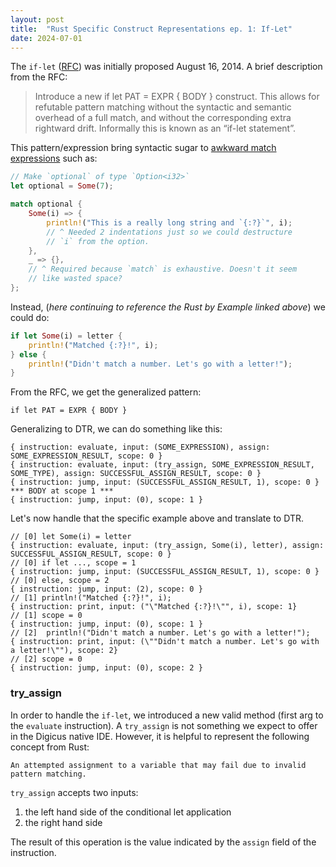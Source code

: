 ```yaml
---
layout: post
title:  "Rust Specific Construct Representations ep. 1: If-Let"
date: 2024-07-01
---
```


The `if-let` ([RFC](https://rust-lang.github.io/rfcs/0160-if-let.html)) was initially proposed August 16, 2014. A brief description from the RFC:

> Introduce a new if let PAT = EXPR { BODY } construct. This allows for refutable pattern matching without the syntactic and semantic overhead of a full match, and without the corresponding extra rightward drift. Informally this is known as an “if-let statement”.

This pattern/expression bring syntactic sugar to [awkward match expressions](https://doc.rust-lang.org/rust-by-example/flow_control/if_let.html) such as:

```rust
// Make `optional` of type `Option<i32>`
let optional = Some(7);

match optional {
    Some(i) => {
        println!("This is a really long string and `{:?}`", i);
        // ^ Needed 2 indentations just so we could destructure
        // `i` from the option.
    },
    _ => {},
    // ^ Required because `match` is exhaustive. Doesn't it seem
    // like wasted space?
};
```

Instead, (*here continuing to reference the Rust by Example linked above*) we could do:

```rust
if let Some(i) = letter {
    println!("Matched {:?}!", i);
} else {
    println!("Didn't match a number. Let's go with a letter!");
}
```

From the RFC, we get the generalized pattern:

```
if let PAT = EXPR { BODY }
```

Generalizing to DTR, we can do something like this:


```
{ instruction: evaluate, input: (SOME_EXPRESSION), assign: SOME_EXPRESSION_RESULT, scope: 0 }
{ instruction: evaluate, input: (try_assign, SOME_EXPRESSION_RESULT, SOME_TYPE), assign: SUCCESSFUL_ASSIGN_RESULT, scope: 0 }
{ instruction: jump, input: (SUCCESSFUL_ASSIGN_RESULT, 1), scope: 0 }
*** BODY at scope 1 ***
{ instruction: jump, input: (0), scope: 1 }
```

Let's now handle that the specific example above and translate to DTR.

```
// [0] let Some(i) = letter
{ instruction: evaluate, input: (try_assign, Some(i), letter), assign: SUCCESSFUL_ASSIGN_RESULT, scope: 0 }
// [0] if let ..., scope = 1
{ instruction: jump, input: (SUCCESSFUL_ASSIGN_RESULT, 1), scope: 0 }
// [0] else, scope = 2
{ instruction: jump, input: (2), scope: 0 }
// [1] println!("Matched {:?}!", i);
{ instruction: print, input: ("\"Matched {:?}!\"", i), scope: 1}
// [1] scope = 0
{ instruction: jump, input: (0), scope: 1 }
// [2]  println!("Didn't match a number. Let's go with a letter!");
{ instruction: print, input: (\""Didn't match a number. Let's go with a letter!\""), scope: 2}
// [2] scope = 0
{ instruction: jump, input: (0), scope: 2 }
```

### try_assign

In order to handle the `if-let`, we introduced a new valid method (first arg to the `evaluate` instruction). A `try_assign` is not something we expect to offer in the Digicus native IDE. However, it is helpful to represent the following concept from Rust:

```
An attempted assignment to a variable that may fail due to invalid pattern matching.
```

`try_assign` accepts two inputs:
1. the left hand side of the conditional let application
2. the right hand side

The result of this operation is the value indicated by the `assign` field of the instruction.
